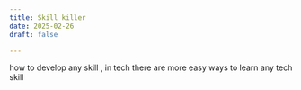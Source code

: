 ```yaml
---
title: Skill killer
date: 2025-02-26
draft: false

---
```

how to develop any skill , in tech there are more easy ways to learn any tech skill